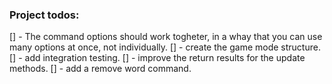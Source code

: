 ### Project todos:

[] - The command options should work togheter, in a whay that you can use many options at once, not individually.
[] - create the game mode structure.
[] - add integration testing.
[] - improve the return results for the update methods.
[] - add a remove word command.
